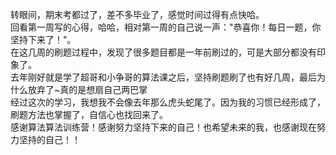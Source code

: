 转眼间，期末考都过了，差不多毕业了，感觉时间过得有点快哈。<br>
回看第一周写的心得，哈哈，相对第一周的自己说一声："恭喜你！每日一题，你坚持下来了！"。<br>
在这几周的刷题过程中，发现了很多题目都是一年前刷过的，可是大部分都没有印象了。<br>
去年刚好就是学了超哥和小争哥的算法课之后，坚持刷题刷了也有好几周，最后为什么放弃了~真的是想扇自己两巴掌<br>
经过这次的学习，我想我不会像去年那么虎头蛇尾了。因为我的习惯已经形成了，刷题方法也掌握了，自信心也找回来了。<br>
感谢算法算法训练营！感谢努力坚持下来的自己！也希望未来的我，也感谢现在努力坚持的自己！！